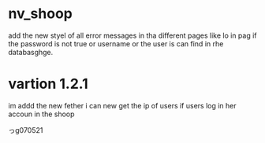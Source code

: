 # nv_shoop

add the new styel of all error messages in tha different pages like lo in pag if the password is not true or username  or the user is can find in rhe databasghge.
# vartion 1.2.1 
 <p>im addd the new fether i can new get the ip of users if users log in her accoun in the shoop
 </p>
っg070521
